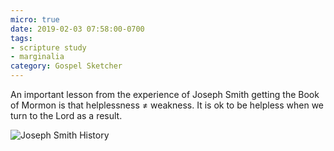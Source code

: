 ```yaml
---
micro: true
date: 2019-02-03 07:58:00-0700
tags:
- scripture study
- marginalia
category: Gospel Sketcher
---
```


An important lesson from the experience of Joseph Smith getting the Book of Mormon is that helplessness ≠ weakness. It is ok to be helpless when we turn to the Lord as a result.

<img src="https://gospelsketcher.org/uploads/2019/e6617d6b26.jpg" alt="Joseph Smith History" />